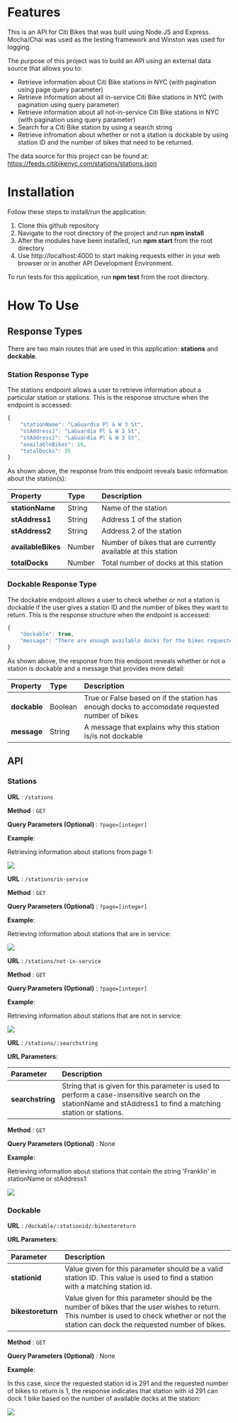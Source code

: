 # Features
This is an API for Citi Bikes that was built using Node.JS and Express. Mocha/Chai was used as the testing framework and Winston was used for logging.

The purpose of this project was to build an API using an external data source that allows you to:  

- Retrieve information about Citi Bike stations in NYC (with pagination using page query parameter)
- Retrieve information about all in-service Citi Bike stations in NYC (with pagination using query parameter)
- Retrieve information about all not-in-service Citi Bike stations in NYC (with pagination using query parameter)
- Search for a Citi Bike station by using a search string
- Retrieve infromation about whether or not a station is dockable by using station ID and the number of bikes that need to be returned.

The data source for this project can be found at: https://feeds.citibikenyc.com/stations/stations.json

# Installation

Follow these steps to install/run the application: 

1. Clone this github repository
2. Navigate to the root directory of the project and run **npm install**
3. After the modules have been installed, run **npm start** from the root directory
4. Use http://localhost:4000 to start making requests either in your web browser or in another API Development Environment.

To run tests for this application, run **npm test** from the root directory.

# How To Use

## Response Types
There are two main routes that are used in this application: **stations** and **dockable**. 

### Station Response Type
The stations endpoint allows a user to retrieve information about a particular station or stations. This is the response structure when the endpoint is accessed:

```js
{
    "stationName": "LaGuardia Pl & W 3 St",
    "stAddress1": "LaGuardia Pl & W 3 St",
    "stAddress2": "LaGuardia Pl & W 3 St",
    "availableBikes": 16,
    "totalDocks": 35
}
```
As shown above, the response from this endpoint reveals basic information about the station(s):

| Property | Type | Description |
|:---------|:-----|:------------|
| **stationName**   | String | Name of the station |
| **stAddress1** | String | Address 1 of the station |
| **stAddress2** | String | Address 2 of the station |
| **availableBikes** | Number | Number of bikes that are currently available at this station|
| **totalDocks** | Number | Total number of docks at this station|


### Dockable Response Type
The dockable endpoint allows a user to check whether or not a station is dockable if the user gives a station ID and the number of bikes they want to return. This is the response structure when the endpoint is accessed:

```js
{
    "dockable": true,
    "message": "There are enough available docks for the bikes requested."
}
```
As shown above, the response from this endpoint reveals whether or not a station is dockable and a message that provides more detail: 

| Property | Type | Description |
|:---------|:-----|:------------|
| **dockable**   | Boolean | True or False based on if the station has enough docks to accomodate requested number of bikes |
| **message** | String | A message that explains why this station is/is not dockable |



## API 

### Stations

**URL** : `/stations`

**Method** : `GET`

**Query Parameters (Optional)** : `?page=[integer]`

**Example**: 

Retrieving information about stations from page 1:

<img src = "images/getstations.png">


<br />


**URL** : `/stations/in-service`

**Method** : `GET`

**Query Parameters (Optional)** : `?page=[integer]`

**Example**: 

Retrieving information about stations that are in service:

<img src = "images/getstationsinservice.png">

<br />

**URL** : `/stations/not-in-service`

**Method** : `GET`

**Query Parameters (Optional)** : `?page=[integer]`

**Example**: 

Retrieving information about stations that are not in service:

<img src = "images/getstationsnotinservice.png">

<br />


**URL** : `/stations/:searchstring`

**URL Parameters**: 

| Parameter | Description
|:---------|:-----
| **searchstring**| String that is given for this parameter is used to perform a case-insensitive search on the stationName and stAddress1 to find a matching station or stations.  

**Method** : `GET`

**Query Parameters (Optional)** : None

**Example**: 

Retrieving information about stations that contain the string 'Franklin' in stationName or stAddress1:

<img src = "images/getstationssearchstring.png">


### Dockable

**URL** : `/dockable/:stationid/:bikestoreturn`

**URL Parameters**: 

| Parameter | Description
|:---------|:-----
| **stationid**| Value given for this parameter should be a valid station ID. This value is used to find a station with a matching station id.
| **bikestoreturn**| Value given for this parameter should be the number of bikes that the user wishes to return. This number is used to check whether or not the station can dock the requested number of bikes.

**Method** : `GET`

**Query Parameters (Optional)** : None

**Example**: 

 In this case, since the requested station id is 291 and the requested number of bikes to return is 1, the response indicates that station with id 291 can dock 1 bike based on the number of available docks at the station:

<img src = "images/getdockable.png">